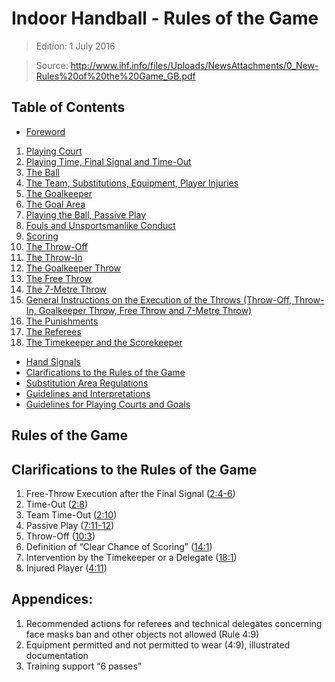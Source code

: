 # Indoor Handball - Rules of the Game

> Edition: 1 July 2016

> Source: http://www.ihf.info/files/Uploads/NewsAttachments/0_New-Rules%20of%20the%20Game_GB.pdf

## Table of Contents

- [Foreword](#foreword)

1. [Playing Court](#playing-court)
2. [Playing Time, Final Signal and Time-Out](#playing-time,-final-signal-and-time-out)
3. [The Ball](#the-ball)
4. [The Team, Substitutions, Equipment, Player Injuries](#the-team,-substitutions,-equipment,-player-injuries)
5. [The Goalkeeper](#the-goalkeeper)
6. [The Goal Area](#the-goal-area)
7. [Playing the Ball, Passive Play](#playing-the-ball,-passive-play)
8. [Fouls and Unsportsmanlike Conduct](#fouls-and-unsportsmanlike-conduct)
9. [Scoring](#scoring)
10. [The Throw-Off](#the-throw-off)
11. [The Throw-In](#the-throw-in)
12. [The Goalkeeper Throw](#the-goalkeeper-throw)
13. [The Free Throw](#the-free-throw)
14. [The 7-Metre Throw](#the-7-metre-throw)
15. [General Instructions on the Execution of the Throws (Throw-Off, Throw-In, Goalkeeper Throw, Free Throw and 7-Metre Throw)](#general-instructions-for-the-execution-of-the-throws-(throw-off,-throwin,-goalkeeper-throw,-free-throw-and-7-metre-throw))
16. [The Punishments](#the-punishments)
17. [The Referees](#the-referees)
18. [The Timekeeper and the Scorekeeper](#the-timekeeper-and-the-scorekeeper)

- [Hand Signals](#hand-signals)
- [Clarifications to the Rules of the Game](#clarifications-to-the-rules-of-the-game)
- [Substitution Area Regulations](#substitution-area-regulations)
- [Guidelines and Interpretations](#guidelines-and-interpretations)
- [Guidelines for Playing Courts and Goals](#guidelines-for-playing-courts-and-goals)



## Rules of the Game


## Clarifications to the Rules of the Game

1. Free-Throw Execution after the Final Signal ([2:4-6](#2:4))
2. Time-Out ([2:8](#2:8))
3. Team Time-Out ([2:10](#2:10))
4. Passive Play ([7:11-12](#7:11))
5. Throw-Off ([10:3](#10:3))
6. Definition of “Clear Chance of Scoring” ([14:1](#14:1))
7. Intervention by the Timekeeper or a Delegate ([18:1](#18:1))
8. Injured Player ([4:11](#4:11))

   

## Appendices:
1) Recommended actions for referees and technical delegates concerning face masks ban
and other objects not allowed (Rule 4:9)
2) Equipment permitted and not permitted to wear (4:9), illustrated documentation
3) Training support “6 passes” 

